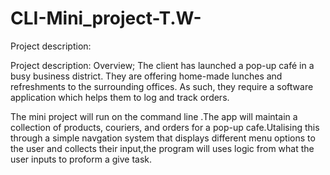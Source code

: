 # CLI-Mini_project-T.W-
Project description:

Project description:
Overview; The client has launched a pop-up café in a busy business district. They are offering home-made lunches and refreshments to the surrounding offices. As such, they require a software application which helps them to log and track orders.


The mini project will run on the command line .The app will maintain a collection of products, couriers, and orders for a pop-up cafe.Utalising this through a simple navgation system that displays different menu options to the user and collects their input,the program will uses logic from what the user inputs to proform a give task.
